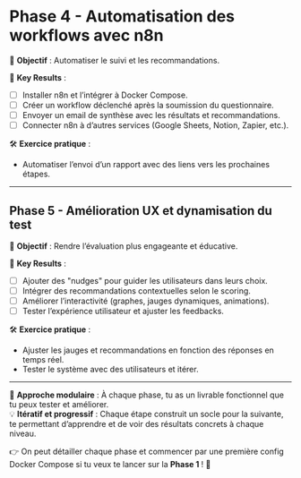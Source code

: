 # **Phase 4 - Automatisation des workflows avec n8n**  
🎯 **Objectif** : Automatiser le suivi et les recommandations.  

🔹 **Key Results** :  
- [ ] Installer n8n et l’intégrer à Docker Compose.  
- [ ] Créer un workflow déclenché après la soumission du questionnaire.  
- [ ] Envoyer un email de synthèse avec les résultats et recommandations.  
- [ ] Connecter n8n à d’autres services (Google Sheets, Notion, Zapier, etc.).  

🛠 **Exercice pratique** :  
- Automatiser l’envoi d’un rapport avec des liens vers les prochaines étapes.  

---

## **Phase 5 - Amélioration UX et dynamisation du test**  
🎯 **Objectif** : Rendre l’évaluation plus engageante et éducative.  

🔹 **Key Results** :  
- [ ] Ajouter des "nudges" pour guider les utilisateurs dans leurs choix.  
- [ ] Intégrer des recommandations contextuelles selon le scoring.  
- [ ] Améliorer l’interactivité (graphes, jauges dynamiques, animations).  
- [ ] Tester l’expérience utilisateur et ajuster les feedbacks.  

🛠 **Exercice pratique** :  
- Ajuster les jauges et recommandations en fonction des réponses en temps réel.  
- Tester le système avec des utilisateurs et itérer.  

---

🔄 **Approche modulaire** : À chaque phase, tu as un livrable fonctionnel que tu peux tester et améliorer.  
💡 **Itératif et progressif** : Chaque étape construit un socle pour la suivante, te permettant d’apprendre et de voir des résultats concrets à chaque niveau.  

👉 On peut détailler chaque phase et commencer par une première config Docker Compose si tu veux te lancer sur la **Phase 1** ! 🚀